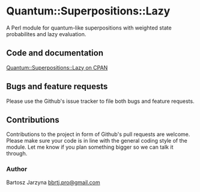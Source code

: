 # Quantum::Superpositions::Lazy
A Perl module for quantum-like superpositions with weighted state probabilites
and lazy evaluation.

## Code and documentation
[Quantum::Superpositions::Lazy on CPAN](https://metacpan.org/release/Quantum-Superpositions-Lazy)

## Bugs and feature requests
Please use the Github's issue tracker to file both bugs and feature requests.

## Contributions
Contributions to the project in form of Github's pull requests are
welcome. Please make sure your code is in line with the general
coding style of the module. Let me know if you plan something
bigger so we can talk it through.

### Author
Bartosz Jarzyna <bbrtj.pro@gmail.com>


